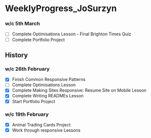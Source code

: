 # WeeklyProgress_JoSurzyn

### w/c 5th March
- [ ] Complete Optimisations Lesson - Final Brighton Times Quiz
- [ ] Complete Portfolio Project

## History
### w/c 26th February
- [x] Finish Common Responsive Patterns
- [ ] Complete Optimisations Lesson
- [x] Complete Making Sites Responsive: Resume Site on Mobile Lesson
- [x] Complete Writing READMEs Lesson
- [x] Start Portfolio Project

### w/c 19th February
- [x] Animal Trading Cards Project
- [x] Work through responsive Lessons
